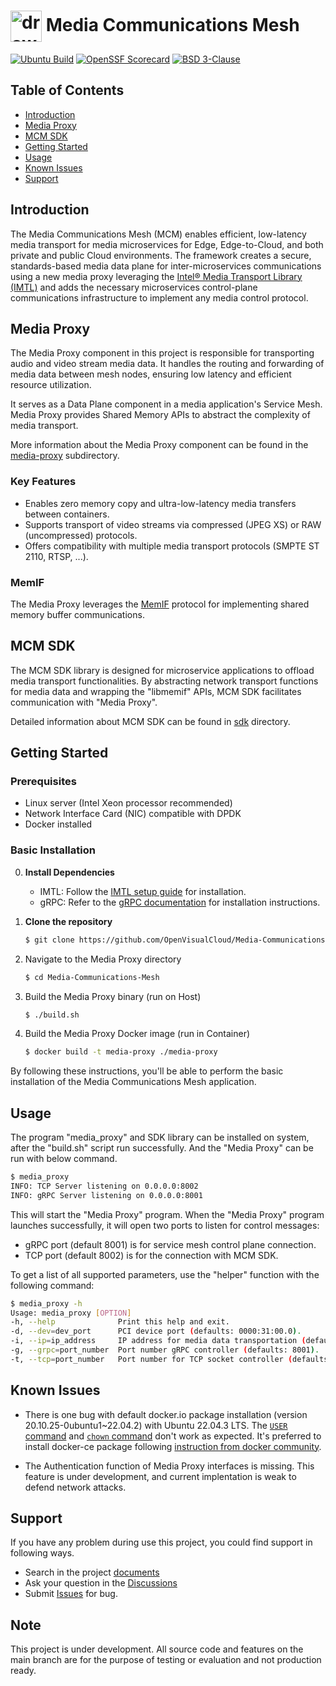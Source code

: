 # <img align="center" src="docs/img/logo.png" alt="drawing" height="50"/> Media Communications Mesh

[![Ubuntu Build](https://github.com/OpenVisualCloud/Media-Communications-Mesh/actions/workflows/ubuntu-build.yml/badge.svg)](https://github.com/OpenVisualCloud/Media-Communications-Mesh/actions/workflows/ubuntu-build.yml)
[![OpenSSF Scorecard](https://api.securityscorecards.dev/projects/github.com/OpenVisualCloud/Media-Communications-Mesh/badge)](https://securityscorecards.dev/viewer/?uri=github.com/OpenVisualCloud/Media-Communications-Mesh)
[![BSD 3-Clause][license-img]][license]

## Table of Contents
- [Introduction](#introduction)
- [Media Proxy](#media-proxy)
- [MCM SDK](#mcm-sdk)
- [Getting Started](#getting-started)
- [Usage](#usage)
- [Known Issues](#known-issues)
- [Support](#support)

## Introduction

The Media Communications Mesh (MCM) enables efficient, low-latency media transport for media microservices for Edge, Edge-to-Cloud, and both private and public Cloud environments. The framework creates a secure, standards-based media data plane for inter-microservices communications using a new media proxy leveraging the [Intel® Media Transport Library (IMTL)](https://github.com/OpenVisualCloud/Media-Transport-Library) and adds the necessary microservices control-plane communications infrastructure to implement any media control protocol.

## Media Proxy

The Media Proxy component in this project is responsible for transporting audio and video stream media data. It handles the routing and forwarding of media data between mesh nodes, ensuring low latency and efficient resource utilization.

It serves as a Data Plane component in a media application's Service Mesh. Media Proxy provides Shared Memory APIs to abstract the complexity of media transport.

More information about the Media Proxy component can be found in the [media-proxy](media-proxy) subdirectory.

### Key Features

- Enables zero memory copy and ultra-low-latency media transfers between containers.
- Supports transport of video streams via compressed (JPEG XS) or RAW (uncompressed) protocols.
- Offers compatibility with multiple media transport protocols (SMPTE ST 2110, RTSP, ...).

### MemIF

The Media Proxy leverages the [MemIF](https://s3-docs.fd.io/vpp/24.02/interfacing/libmemif/index.html) protocol for implementing shared memory buffer communications.

## MCM SDK

The MCM SDK library is designed for microservice applications to offload media transport functionalities. By abstracting network transport functions for media data and wrapping the "libmemif" APIs, MCM SDK facilitates communication with "Media Proxy".

Detailed information about MCM SDK can be found in [sdk](sdk) directory.

## Getting Started

### Prerequisites
- Linux server (Intel Xeon processor recommended)
- Network Interface Card (NIC) compatible with DPDK
- Docker installed

### Basic Installation

0. **Install Dependencies**
    - IMTL: Follow the [IMTL setup guide](https://github.com/OpenVisualCloud/Media-Transport-Library/blob/main/doc/build.md) for installation.
    - gRPC: Refer to the [gRPC documentation](https://grpc.io/docs/languages/cpp/quickstart/) for installation instructions.

1. **Clone the repository**
   ```sh
   $ git clone https://github.com/OpenVisualCloud/Media-Communications-Mesh.git
   ```

2. Navigate to the Media Proxy directory
    ```sh
    $ cd Media-Communications-Mesh
    ```

3. Build the Media Proxy binary (run on Host)
    ```sh
    $ ./build.sh
    ```

4. Build the Media Proxy Docker image (run in Container)
    ```sh
    $ docker build -t media-proxy ./media-proxy
    ```

By following these instructions, you'll be able to perform the basic installation of the Media Communications Mesh application.

## Usage

The program "media_proxy" and SDK library can be installed on system, after the "build.sh" script run successfully.
And the "Media Proxy" can be run with below command.

```bash
$ media_proxy
INFO: TCP Server listening on 0.0.0.0:8002
INFO: gRPC Server listening on 0.0.0.0:8001
```

This will start the "Media Proxy" program. When the "Media Proxy" program launches successfully, it will open two ports to listen for control messages:
- gRPC port (default 8001) is for service mesh control plane connection.
- TCP port (default 8002) is for the connection with MCM SDK.

To get a list of all supported parameters, use the "helper" function with the following command:

```bash
$ media_proxy -h
Usage: media_proxy [OPTION]
-h, --help              Print this help and exit.
-d, --dev=dev_port      PCI device port (defaults: 0000:31:00.0).
-i, --ip=ip_address     IP address for media data transportation (defaults: 192.168.96.1).
-g, --grpc=port_number  Port number gRPC controller (defaults: 8001).
-t, --tcp=port_number   Port number for TCP socket controller (defaults: 8002).
```

## Known Issues
- There is one bug with default docker.io package installation (version 20.10.25-0ubuntu1~22.04.2) with Ubuntu 22.04.3 LTS. The [`USER` command](https://github.com/moby/moby/issues/46355) and [`chown` command](https://github.com/moby/moby/issues/46161) don't work as expected. It's preferred to install docker-ce package following [instruction from docker community](https://docs.docker.com/engine/install/ubuntu/).

- The Authentication function of Media Proxy interfaces is missing. This feature is under development, and current implentation is weak to defend network attacks.

## Support
If you have any problem during use this project, you could find support in following ways.
- Search in the project [documents](https://github.com/OpenVisualCloud/Media-Communications-Mesh/tree/main/docs)
- Ask your question in the [Discussions](https://github.com/OpenVisualCloud/Media-Communications-Mesh/discussions/categories/q-a)
- Submit [Issues](https://github.com/OpenVisualCloud/Media-Communications-Mesh/issues) for bug.

## Note
This project is under development.
All source code and features on the main branch are for the purpose of testing or evaluation and not production ready.

<!-- References -->
[license-img]: https://img.shields.io/badge/License-BSD_3--Clause-blue.svg
[license]: https://opensource.org/license/bsd-3-clause

